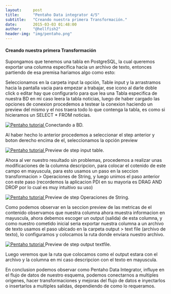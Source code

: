 ```yaml
---
layout:     post
title:      "Pentaho Data integrator 4/5"
subtitle:   "Creando nuestra primera Transformación."
date:       2015-03-03 01:48:00
author:     "@hellfish2"
header-img: "img/pentaho.png"
---
```


#### Creando nuestra primera Transformación

Supongamos que tenemos una tabla en PostgreSQL, la cual queremos exportar una columna especifica hacia un archivo de texto, entonces partiendo de esa premisa hariamos algo como esto:

Seleccionamos en la carpeta input la opción, Table input y la arrastramos hacia la pantalla vacia para empezar a trabajar, ese icono al darle doble click o editar hay que configurarlo para que lea una Tabla especifica de nuestra BD en mi caso leera la tabla noticias, luego de haber cargado las opciones de conexion procedemos a testear la conexion haciendo un preview del mismo y el nos traera todo lo que contenga la tabla, es como si hicieramos un SELECT * FROM noticias.

<p class="centerImage">
<a href="#">
<img src="{{ site.baseurl }}/img/pentaho_5.png" alt="Pentaho tutorial">
</a>
<span class="caption text-muted">Conectando a BD.</span>
</p>

Al haber hecho lo anterior procedemos a seleccionar el step anterior y boton derecho encima de el, seleccionamos la opción preview

<p class="centerImage">
<a href="#">
<img src="{{ site.baseurl }}/img/pentaho_7.png" alt="Pentaho tutorial">
</a>
<span class="caption text-muted">Preview de step input table.</span>
</p>

Ahora al ver nuestro resultado sin problemas, procedemos a realizar unas modificaciones de la columna descripcion, para colocar el cotenido de este campo en mayuscula, para esto usamos un paso en la seccion transformacion > Operaciones de String, y luego unimos el paso anterior con este paso (recordemos la aplicacion PDI en su mayoria es DRAG AND DROP por lo cual es muy intuitivo su uso)

<p class="centerImage">
<a href="#">
<img src="{{ site.baseurl }}/img/pentaho_8.png" alt="Pentaho tutorial">
</a>
<span class="caption text-muted">Preview de step Operaciones de String.</span>
</p>

Como podemos observar en la seccion preview de las metricas de el contenido observamos que nuestra columna ahora muestra informacion en mayuscula, ahora debemos escoger un output (salida) de esta columna, y como nuestro cometido inicial seria exportar nuestra columna a un archivo de texto usamos el paso ubicado en la carpeta output > text file (archivo de texto), lo configuramos y colocamos la ruta donde enviara nuestro archivo.

<p class="centerImage">
<a href="#">
<img src="{{ site.baseurl }}/img/pentaho_9.png" alt="Pentaho tutorial">
</a>
<span class="caption text-muted">Preview de step output textfile.</span>
</p>

Luego veremos que la ruta que colocamos como el output estara con el archivo y la columna en mi caso descripcion con el texto en mayuscula.

En conclusion podemos observar como Pentaho Data Integrator, influye en el flujo de datos de nuestro esquema, podemos conectarnos a multiples origenes, hacer transformaciones y mejoras del flujo de datos e inyectarlos o insertarlos a multiples salidas, dependiendo de como lo requeramos.
